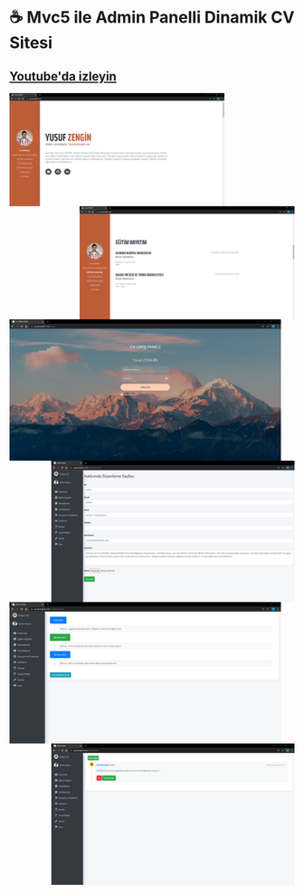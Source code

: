 # 
# ☕ Mvc5 ile Admin Panelli Dinamik CV Sitesi
## [Youtube'da izleyin](https://www.youtube.com/watch?v=-DmfZhF3eVM&t=1s)



<img height="200" width="380" src="mvc1.PNG" align="left" />  <img height="200" width="380" src="mvc2.PNG" align="right"/>

<img height="250" width="480" src="mvc3.PNG" align="left" /> <img height="250" width="430" src="mvc4.PNG" align="right"/>

<img height="250" width="480" src="mvc5.PNG" align="left" /> <img height="250" width="430" src="mvc6.PNG" align="right"/>





